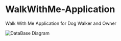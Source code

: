 # WalkWithMe-Application
Walk With Me Application for Dog Walker and Owner

![DataBase Diagram](https://user-images.githubusercontent.com/45715397/230834442-d06ff8ae-5e34-4ab4-9ef3-7ef7c35eb43e.png)

